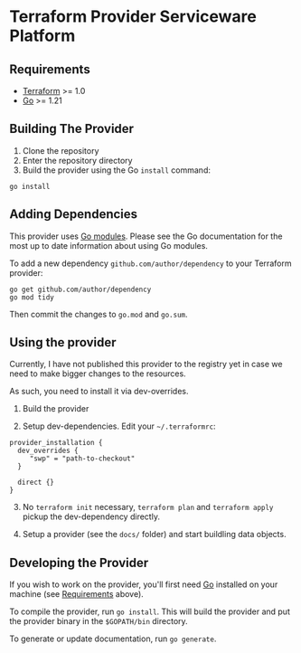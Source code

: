 # Terraform Provider Serviceware Platform

## Requirements

- [Terraform](https://developer.hashicorp.com/terraform/downloads) >= 1.0
- [Go](https://golang.org/doc/install) >= 1.21

## Building The Provider

1. Clone the repository
1. Enter the repository directory
1. Build the provider using the Go `install` command:

```shell
go install
```

## Adding Dependencies

This provider uses [Go modules](https://github.com/golang/go/wiki/Modules).
Please see the Go documentation for the most up to date information about using Go modules.

To add a new dependency `github.com/author/dependency` to your Terraform provider:

```shell
go get github.com/author/dependency
go mod tidy
```

Then commit the changes to `go.mod` and `go.sum`.

## Using the provider

Currently, I have not published this provider to the registry yet in case we need to make
bigger changes to the resources.

As such, you need to install it via dev-overrides.

1. Build the provider

2. Setup dev-dependencies. Edit your `~/.terraformrc`:

```hcl
provider_installation {
  dev_overrides {
     "swp" = "path-to-checkout"
  }

  direct {}
}
```

3. No `terraform init` necessary, `terraform plan` and `terraform apply` pickup the dev-dependency directly.

4. Setup a provider (see the `docs/` folder) and start buildling data objects.

## Developing the Provider

If you wish to work on the provider, you'll first need [Go](http://www.golang.org) installed on your machine (see [Requirements](#requirements) above).

To compile the provider, run `go install`. This will build the provider and put the provider binary in the `$GOPATH/bin` directory.

To generate or update documentation, run `go generate`.

